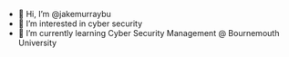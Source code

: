 - 👋 Hi, I’m @jakemurraybu
- 👀 I’m interested in cyber security
- 🌱 I’m currently learning Cyber Security Management @ Bournemouth University
